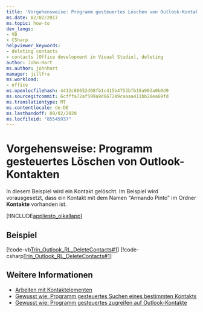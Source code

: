 ```yaml
---
title: 'Vorgehensweise: Programm gesteuertes Löschen von Outlook-Kontakten'
ms.date: 02/02/2017
ms.topic: how-to
dev_langs:
- VB
- CSharp
helpviewer_keywords:
- deleting contacts
- contacts [Office development in Visual Studio], deleting
author: John-Hart
ms.author: johnhart
manager: jillfra
ms.workload:
- office
ms.openlocfilehash: 4412c86652d08fb1c415b4753bfb18a903a0b0d9
ms.sourcegitcommit: 6cfffa72af599a9d667249caaaa411bb28ea69fd
ms.translationtype: MT
ms.contentlocale: de-DE
ms.lasthandoff: 09/02/2020
ms.locfileid: "85545937"
---
```

# <a name="how-to-programmatically-delete-outlook-contacts"></a>Vorgehensweise: Programm gesteuertes Löschen von Outlook-Kontakten
  In diesem Beispiel wird ein Kontakt gelöscht. Im Beispiel wird vorausgesetzt, dass ein Kontakt mit dem Namen "Armando Pinto" im Ordner **Kontakte** vorhanden ist.

 [!INCLUDE[appliesto_olkallapp](../vsto/includes/appliesto-olkallapp-md.md)]

## <a name="example"></a>Beispiel
 [!code-vb[Trin_Outlook_RL_DeleteContacts#1](../vsto/codesnippet/VisualBasic/Trin_Outlook_RL_DeleteContacts/thisaddin.vb#1)]
 [!code-csharp[Trin_Outlook_RL_DeleteContacts#1](../vsto/codesnippet/CSharp/Trin_Outlook_RL_DeleteContacts/thisaddin.cs#1)]

## <a name="see-also"></a>Weitere Informationen
- [Arbeiten mit Kontaktelementen](../vsto/working-with-contact-items.md)
- [Gewusst wie: Programm gesteuertes Suchen eines bestimmten Kontakts](../vsto/how-to-programmatically-search-for-a-specific-contact.md)
- [Gewusst wie: Programm gesteuertes zugreifen auf Outlook-Kontakte](../vsto/how-to-programmatically-access-outlook-contacts.md)
